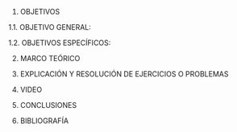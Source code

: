 1. OBJETIVOS

1.1. OBJETIVO GENERAL:


1.2. OBJETIVOS ESPECÍFICOS:


2. MARCO TEÓRICO

3. EXPLICACIÓN Y RESOLUCIÓN DE EJERCICIOS O PROBLEMAS

4. VIDEO

5. CONCLUSIONES

6. BIBLIOGRAFÍA
